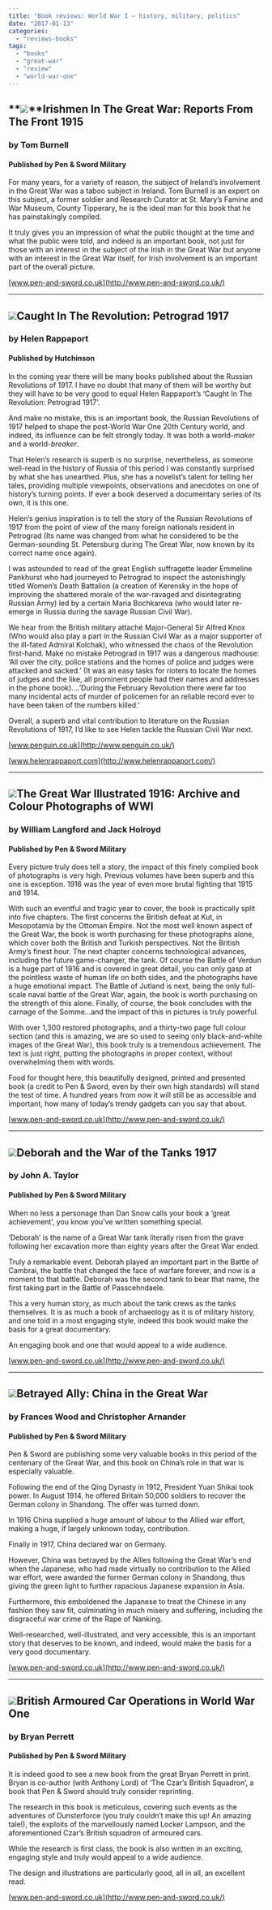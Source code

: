 ```yaml
---
title: "Book reviews: World War I – history, military, politics"
date: "2017-01-13"
categories: 
  - "reviews-books"
tags: 
  - "books"
  - "great-war"
  - "review"
  - "world-war-one"
---
```


## **![](https://hellbound.ca/wp-content/uploads/2017/01/irishmen-in-the-great-war-reports-from-the-front-1915-by-tom-burnell-1473866383-204x300.jpg)**Irishmen In The Great War: Reports From The Front 1915

### by Tom Burnell

#### Published by Pen & Sword Military

For many years, for a variety of reason, the subject of Ireland’s involvement in the Great War was a taboo subject in Ireland. Tom Burnell is an expert on this subject, a former soldier and Research Curator at St. Mary’s Famine and War Museum, County Tipperary, he is the ideal man for this book that he has painstakingly compiled.

It truly gives you an impression of what the public thought at the time and what the public were told, and indeed is an important book, not just for those with an interest in the subject of the Irish in the Great War but anyone with an interest in the Great War itself, for Irish involvement is an important part of the overall picture.

[www.pen-and-sword.co.uk](http://www.pen-and-sword.co.uk/)

* * *

## ![](https://hellbound.ca/wp-content/uploads/2017/01/Caught-in-the-Revolution-194x300.jpg)Caught In The Revolution: Petrograd 1917

### by Helen Rappaport

#### Published by Hutchinson

In the coming year there will be many books published about the Russian Revolutions of 1917. I have no doubt that many of them will be worthy but they will have to be very good to equal Helen Rappaport’s ‘Caught In The Revolution: Petrograd 1917’.

And make no mistake, this is an important book, the Russian Revolutions of 1917 helped to shape the post-World War One 20th Century world, and indeed, its influence can be felt strongly today. It was both a world-_maker_ and a world-_breaker_.

That Helen’s research is superb is no surprise, nevertheless, as someone well-read in the history of Russia of this period I was constantly surprised by what she has unearthed. Plus, she has a novelist’s talent for telling her tales, providing multiple viewpoints, observations and anecdotes on one of history’s turning points. If ever a book deserved a documentary series of its own, it is this one.

Helen’s genius inspiration is to tell the story of the Russian Revolutions of 1917 from the point of view of the many foreign nationals resident in Petrograd (Its name was changed from what he considered to be the German-sounding St. Petersburg during The Great War, now known by its correct name once again).

I was astounded to read of the great English suffragette leader Emmeline Pankhurst who had journeyed to Petrograd to inspect the astonishingly titled Women’s Death Battalion (a creation of Kerensky in the hope of improving the shattered morale of the war-ravaged and disintegrating Russian Army) led by a certain Maria Bochkareva (who would later re-emerge in Russia during the savage Russian Civil War).

We hear from the British military attaché Major-General Sir Alfred Knox (Who would also play a part in the Russian Civil War as a major supporter of the ill-fated Admiral Kolchak), who witnessed the chaos of the Revolution first-hand. Make no mistake Petrograd in 1917 was a dangerous madhouse: ‘All over the city, police stations and the homes of police and judges were attacked and sacked.’ (It was an easy tasks for rioters to locate the homes of judges and the like, all prominent people had their names and addresses in the phone book)….’During the February Revolution there were far too many incidental acts of murder of policemen for an reliable record ever to have been taken of the numbers killed.’

Overall, a superb and vital contribution to literature on the Russian Revolutions of 1917, I’d like to see Helen tackle the Russian Civil War next.

[www.penguin.co.uk](http://www.penguin.co.uk/)

[www.helenrappaport.com](http://www.helenrappaport.com/)

* * *

## ![](https://hellbound.ca/wp-content/uploads/2017/01/Great-War-Illustrated-1916-209x300.jpg)The Great War Illustrated 1916: Archive and Colour Photographs of WWI

### by William Langford and Jack Holroyd

#### Published by Pen & Sword Military

Every picture truly does tell a story, the impact of this finely complied book of photographs is very high. Previous volumes have been superb and this one is exception. 1916 was the year of even more brutal fighting that 1915 and 1914.

With such an eventful and tragic year to cover, the book is practically split into five chapters. The first concerns the British defeat at Kut, in Mesopotamia by the Ottoman Empire. Not the most well known aspect of the Great War, the book is worth purchasing for these photographs alone, which cover both the British and Turkish perspectives. Not the British Army’s finest hour. The next chapter concerns technological advances, including the future game-changer, the tank. Of course the Battle of Verdun is a huge part of 1916 and is covered in great detail, you can only gasp at the pointless waste of human life on both sides, and the photographs have a huge emotional impact. The Battle of Jutland is next, being the only full-scale naval battle of the Great War, again, the book is worth purchasing on the strength of this alone. Finally, of course, the book concludes with the carnage of the Somme…and the impact of this in pictures is truly powerful.

With over 1,300 restored photographs, and a thirty-two page full colour section (and this is amazing, we are so used to seeing only black-and-white images of the Great War), this book truly is a tremendous achievement. The text is just right, putting the photographs in proper context, without overwhelming them with words.

Food for thought here, this beautifully designed, printed and presented book (a credit to Pen & Sword, even by their own high standards) will stand the test of time. A hundred years from now it will still be as accessible and important, how many of today’s trendy gadgets can you say that about.

[www.pen-and-sword.co.uk](http://www.pen-and-sword.co.uk/)

* * *

## ![](https://hellbound.ca/wp-content/uploads/2017/01/Deborah-War-Tanks-1917-201x300.jpg)Deborah and the War of the Tanks 1917

### by John A. Taylor

#### Published by Pen & Sword Military

When no less a personage than Dan Snow calls your book a ‘great achievement’, you know you’ve written something special.

‘Deborah’ is the name of a Great War tank literally risen from the grave following her excavation more than eighty years after the Great War ended.

Truly a remarkable event. Deborah played an important part in the Battle of Cambrai, the battle that changed the face of warfare forever, and now is a moment to that battle. Deborah was the second tank to bear that name, the first taking part in the Battle of Passcehndaele.

This a very human story, as much about the tank crews as the tanks themselves. It is as much a book of archaeology as it is of military history, and one told in a most engaging style, indeed this book would make the basis for a great documentary.

An engaging book and one that would appeal to a wide audience.

[www.pen-and-sword.co.uk](http://www.pen-and-sword.co.uk/)

* * *

## ![](https://hellbound.ca/wp-content/uploads/2017/01/Betrayed-Ally-China-in-the-Great-War-209x300.jpg)Betrayed Ally: China in the Great War

### by Frances Wood and Christopher Arnander

#### Published by Pen & Sword Military 

Pen & Sword are publishing some very valuable books in this period of the centenary of the Great War, and this book on China’s role in that war is especially valuable.

Following the end of the Qing Dynasty in 1912, President Yuan Shikai took power. In August 1914, he offered Britain 50,000 soldiers to recover the German colony in Shandong. The offer was turned down.

In 1916 China supplied a huge amount of labour to the Allied war effort, making a huge, if largely unknown today, contribution.

Finally in 1917, China declared war on Germany.

However, China was betrayed by the Allies following the Great War’s end when the Japanese, who had made virtually no contribution to the Allied war effort, were awarded the former German colony in Shandong, thus giving the green light to further rapacious Japanese expansion in Asia.

Furthermore, this emboldened the Japanese to treat the Chinese in any fashion they saw fit, culminating in much misery and suffering, including the disgraceful war crime of the Rape of Nanking.

Well-researched, well-illustrated, and very accessible, this is an important story that deserves to be known, and indeed, would make the basis for a very good documentary.

[www.pen-and-sword.co.uk](http://www.pen-and-sword.co.uk/)

* * *

## ![](https://hellbound.ca/wp-content/uploads/2017/01/BRITISH-ARMOURED-CAR-ww1-209x300.jpg)British Armoured Car Operations in World War One

### by Bryan Perrett

#### Published by Pen & Sword Military

It is indeed good to see a new book from the great Bryan Perrett in print. Bryan is co-author (with Anthony Lord) of ‘The Czar’s British Squadron’, a book that Pen & Sword should truly consider reprinting.

The research in this book is meticulous, covering such events as the adventures of Dunsterforce (you truly couldn’t make this up! An amazing tale!), the exploits of the marvellously named Locker Lampson, and the aforementioned Czar’s British squadron of armoured cars.

While the research is first class, the book is also written in an exciting, engaging style and truly would appeal to a wide audience.

The design and illustrations are particularly good, all in all, an excellent read.

[www.pen-and-sword.co.uk](http://www.pen-and-sword.co.uk/)
